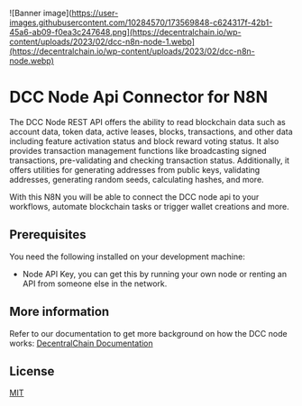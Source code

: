 ![Banner image](https://user-images.githubusercontent.com/10284570/173569848-c624317f-42b1-45a6-ab09-f0ea3c247648.png](https://decentralchain.io/wp-content/uploads/2023/02/dcc-n8n-node-1.webp](https://decentralchain.io/wp-content/uploads/2023/02/dcc-n8n-node.webp)

# DCC Node Api Connector for N8N

The DCC Node REST API offers the ability to read blockchain data such as account data, token data, active leases, blocks, transactions, and other data including feature activation status and block reward voting status. It also provides transaction management functions like broadcasting signed transactions, pre-validating and checking transaction status. Additionally, it offers utilities for generating addresses from public keys, validating addresses, generating random seeds, calculating hashes, and more.

With this N8N you will be able to connect the DCC node api to your workflows, automate blockchain tasks or trigger wallet creations and more.

## Prerequisites

You need the following installed on your development machine:

* Node API Key, you can get this by running your own node or renting an API from someone else in the network.


## More information

Refer to our documentation to get more background on how the DCC node works: [DecentralChain Documentation](https://docs.decentralchain.io/) 

## License

[MIT](https://github.com/n8n-io/n8n-nodes-starter/blob/master/LICENSE.md)
